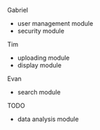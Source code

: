 Gabriel
- user management module
- security module


Tim
- uploading module
- display module


Evan
- search module


TODO
- data analysis module
